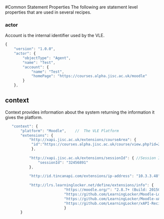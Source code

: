 #Common Statement Properties
The following are statement level properties that are used in several recipes.

### actor
Account is the internal identifier used by the VLE.

``` Javascript
{
    "version": "1.0.0",
    "actor": {
        "objectType": "Agent",
        "name": "Test",
        "account": {
            "name": "Test",
            "homePage": "https://courses.alpha.jisc.ac.uk/moodle"
        }
    },
```


## context
Context provides information about the system returning the information it gives the platform.

 ```Javascript
	"context": { 
        "platform": "Moodle",    //  The VLE Platform
        "extensions": {
			"http://xapi.jisc.ac.uk/extensions/courseArea": {
             "id":"https://courses.alpha.jisc.ac.uk/course/view.php?id=2194" //Umbrella course/parent area by its home page URI
             },
             
 			"http://xapi.jisc.ac.uk/extensions/sessionId": { //Session Identifier
                "sessionId": "32456891"  
            },
            
            "http://id.tincanapi.com/extensions/ip-address": "10.3.3.48" , //IP address
            
			"http://lrs.learninglocker.net/define/extensions/info": {   //  Information on the extension or plugin emitting the event
                            "https://moodle.org/": "2.8.7+ (Build: 20150730)",
                            "https://github.com/LearningLocker/Moodle-Log-Expander": "0.4.2\n",
                            "https://github.com/LearningLocker/Moodle-xAPI-Translator": "0.4.1\n",
                            "https://github.com/LearningLocker/xAPI-Recipe-Emitter": "0.4.3\n"
           	 				}
		}
			
 ```  


